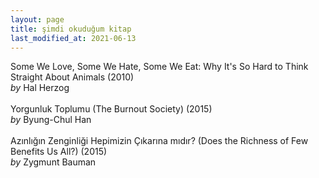 ```yaml
---
layout: page
title: şimdi okuduğum kitap
last_modified_at: 2021-06-13
---
```


Some We Love, Some We Hate, Some We Eat: Why It's So Hard to Think Straight About Animals (2010)  
<i>by</i> Hal Herzog  
<br />
Yorgunluk Toplumu (The Burnout Society) (2015)  
<i>by</i> Byung-Chul Han  
<br />
Azınlığın Zenginliği Hepimizin Çıkarına mıdır? (Does the Richness of Few Benefits Us All?) (2015)  
<i>by</i> Zygmunt Bauman
<!-- <span style="color: white">Lorem ipsum dolor sit amet, consectetur adipiscing elit. Sed sagittis cursus erat quis tempus. Fusce semper eu eros in tristique.</span> -->
<!-- hr -->
